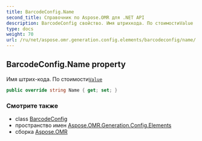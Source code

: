 ```yaml
---
title: BarcodeConfig.Name
second_title: Справочник по Aspose.OMR для .NET API
description: BarcodeConfig свойство. Имя штрихкода. По стоимостиValue
type: docs
weight: 70
url: /ru/net/aspose.omr.generation.config.elements/barcodeconfig/name/
---
```

## BarcodeConfig.Name property

Имя штрих-кода. По стоимости[`Value`](../value/)

```csharp
public override string Name { get; set; }
```

### Смотрите также

* class [BarcodeConfig](../)
* пространство имен [Aspose.OMR.Generation.Config.Elements](../../barcodeconfig/)
* сборка [Aspose.OMR](../../../)


